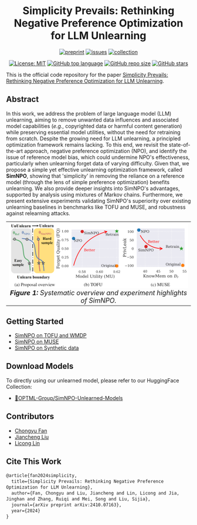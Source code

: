 <div align='center'>
 
# Simplicity Prevails: Rethinking Negative Preference Optimization for LLM Unlearning

[![preprint](https://img.shields.io/badge/arXiv-2410.07163-B31B1B)](https://arxiv.org/abs/2410.07163)
[![issues](https://img.shields.io/badge/Issues-Welcome!-yellow)](https://github.com/OPTML-Group/Unlearn-Simple/issues)
[![collection](https://img.shields.io/badge/HuggingFace-Collection-green)](https://huggingface.co/collections/OPTML-Group/simnpo-unlearned-models-6721751fb02ab0e490ab0017)

[![License: MIT](https://img.shields.io/badge/License-MIT-blue)](https://github.com/OPTML-Group/Unlearn-Simple?tab=MIT-1-ov-file)
[![GitHub top language](https://img.shields.io/github/languages/top/OPTML-Group/Unlearn-Simple)](https://github.com/OPTML-Group/Unlearn-Simple)
[![GitHub repo size](https://img.shields.io/github/repo-size/OPTML-Group/Unlearn-Simple)](https://github.com/OPTML-Group/Unlearn-Simple)
[![GitHub stars](https://img.shields.io/github/stars/OPTML-Group/Unlearn-Simple)](https://github.com/OPTML-Group/Unlearn-Simple)

</div>

This is the official code repository for the paper [Simplicity Prevails: Rethinking Negative Preference Optimization for LLM Unlearning](https://arxiv.org/abs/2410.07163).

## Abstract

In this work, we address the problem of large language model (LLM) unlearning, aiming to remove unwanted data influences and associated model capabilities (*e.g.*, copyrighted data or harmful content generation) while preserving essential model utilities, without the need for retraining from scratch. Despite the growing need for LLM unlearning, a principled optimization framework remains lacking. To this end, we revisit the state-of-the-art approach, negative preference optimization (NPO), and identify the issue of reference model bias, which could undermine NPO's effectiveness, particularly when unlearning forget data of varying difficulty. Given that, we propose a simple yet effective unlearning optimization framework, called **SimNPO**, showing that 'simplicity' in removing the reliance on a reference model (through the lens of simple preference optimization) benefits unlearning. We also provide deeper insights into SimNPO's advantages, supported by analysis using mixtures of Markov chains. Furthermore, we present extensive experiments validating SimNPO's superiority over existing unlearning baselines in benchmarks like TOFU and MUSE, and robustness against relearning attacks.

<table align="center">
  <tr>
    <td align="center"> 
      <img src="Images/teaser.png" alt="Teaser" style="width: 700px;"/> 
      <br>
      <em style="font-size: 18px;">  <strong style="font-size: 18px;">Figure 1:</strong> Systematic overview and experiment highlights of SimNPO.</em>
    </td>
  </tr>
</table>

## Getting Started
* [SimNPO on TOFU and WMDP](TOFU)
* [SimNPO on MUSE](MUSE)
* [SimNPO on Synthetic data](synthetic)

## Download Models
To directly using our unlearned model, please refer to our HuggingFace Collection:
* [🤗OPTML-Group/SimNPO-Unlearned-Models](https://huggingface.co/collections/OPTML-Group/simnpo-unlearned-models-6721751fb02ab0e490ab0017)

## Contributors
* [Chongyu Fan](https://a-f1.github.io/)
* [Jiancheng Liu](https://ljcc0930.github.io/)
* [Licong Lin](https://licong-lin.github.io/)

## Cite This Work
```
@article{fan2024simplicity,
  title={Simplicity Prevails: Rethinking Negative Preference Optimization for LLM Unlearning},
  author={Fan, Chongyu and Liu, Jiancheng and Lin, Licong and Jia, Jinghan and Zhang, Ruiqi and Mei, Song and Liu, Sijia},
  journal={arXiv preprint arXiv:2410.07163},
  year={2024}
}
```
